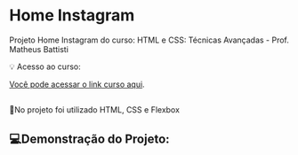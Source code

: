# Home Instagram

Projeto Home Instagram do curso: HTML e CSS: Técnicas Avançadas - Prof. Matheus Battisti

💡 Acesso ao curso:

[Você pode acessar o link curso aqui](https://www.udemy.com/course/html5-e-css3-tecnicas-avancadas-com-flexbox-e-3-projetos/).

##
📌No projeto foi utilizado HTML, CSS e Flexbox

##

## 💻Demonstração do Projeto:

